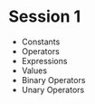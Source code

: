 # Session 1
  * Constants
  * Operators
  * Expressions
  * Values
  * Binary Operators
  * Unary Operators
